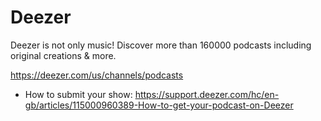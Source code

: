 # Deezer
Deezer is not only music! Discover more than 160000 podcasts including original creations & more.

https://deezer.com/us/channels/podcasts
* How to submit your show: https://support.deezer.com/hc/en-gb/articles/115000960389-How-to-get-your-podcast-on-Deezer
